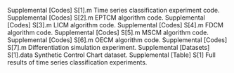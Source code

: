 Supplemental [Codes] S[1].m	Time series classification experiment code.
Supplemental [Codes] S[2].m	EPTCM algorithm code.
Supplemental [Codes] S[3].m	LICM algorithm code.
Supplemental [Codes] S[4].m	FDCM algorithm code.
Supplemental [Codes] S[5].m	MSCM algorithm code.
Supplemental [Codes] S[6].m	OECM algorithm code.
Supplemental [Codes] S[7].m Differentiation simulation experiment.
Supplemental [Datasets] S[1].data	Synthetic Control Chart dataset. 
Supplemental [Table] S[1]	Full results of time series classification experiments.
